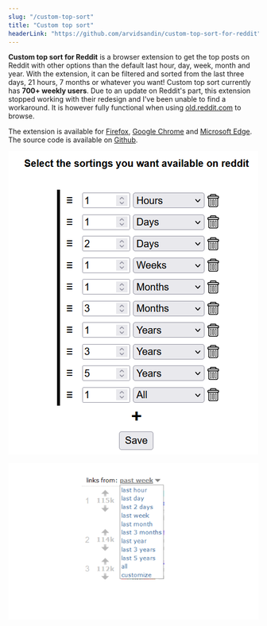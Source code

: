 ```yaml
---
slug: "/custom-top-sort"
title: "Custom top sort"
headerLink: "https://github.com/arvidsandin/custom-top-sort-for-reddit"
---
```


**Custom top sort for Reddit** is a browser extension to get the top posts on Reddit with other options than the default last hour, day, week, month and year. With the extension, it can be filtered and sorted from the last three days, 21 hours, 7 months or whatever you want! Custom top sort currently has **700+ weekly users**. Due to an update on Reddit's part, this extension stopped working with their redesign and I've been unable to find a workaround. It is however fully functional when using [old.reddit.com](http://old.reddit.com) to browse.

The extension is available for <a href="https://addons.mozilla.org/addon/custom-top-sort-for-reddit/" target="_blank" rel="noopener noreferrer">Firefox</a>,
<a href="https://chrome.google.com/webstore/detail/custom-top-sort-for-reddi/ppcdmieefbelokaacilcciackbocjghj" target="_blank" rel="noopener noreferrer">Google Chrome</a>
and
<a href="https://microsoftedge.microsoft.com/addons/detail/mkcacimdeiebnabgpikngeneojbeeafc" target="_blank" rel="noopener noreferrer">Microsoft Edge</a>.
The source code is available on <a href="https://github.com/arvidsandin/custom-top-sort-for-reddit" target="_blank" rel="noopener noreferrer">Github</a>.

![Screenshot 1 of the addon](./images/custom-top-sort_1.png)

![Screenshot 2 of the addon](./images/custom-top-sort_2.png)
